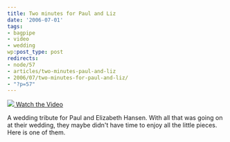 ```yaml
---
title: Two minutes for Paul and Liz
date: '2006-07-01'
tags:
- bagpipe
- video
- wedding
wp:post_type: post
redirects:
- node/57
- articles/two-minutes-paul-and-liz
- 2006/07/two-minutes-for-paul-and-liz/
- "?p=57"
---
```


  [ ![](http://blip.tv/uploadedFiles/Bensheldon-2MinutesForPaulAndLiz154.jpeg) ](http://blip.tv/file/get/Bensheldon-2MinutesForPaulAndLiz310.mp4?source=3)
[Watch the Video](http://blip.tv/file/get/Bensheldon-2MinutesForPaulAndLiz310.mp4?source=3)

A wedding tribute for Paul and Elizabeth Hansen. With all that was going on at their wedding, they maybe didn't have time to enjoy all the little pieces. Here is one of them.

